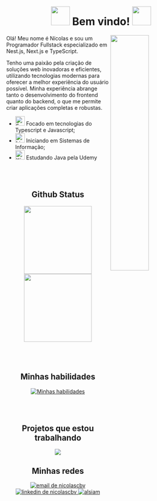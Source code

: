 <div align="center">

# <img src="https://user-images.githubusercontent.com/74038190/213844263-a8897a51-32f4-4b3b-b5c2-e1528b89f6f3.png" width="50px" /> Bem vindo! <img src="https://user-images.githubusercontent.com/74038190/213844263-a8897a51-32f4-4b3b-b5c2-e1528b89f6f3.png" width="50px" />

</div>

<p>
   <img align="right" width="45%" height="40%" src="https://github.com/NicolasCBV/NicolasCBV/assets/92616145/5b18f429-8eba-4e6f-83fe-0b20b96f4e6e"/>
  
  Olá! Meu nome é Nícolas e sou um Programador Fullstack especializado em Nest.js, Next.js e TypeScript.

  Tenho uma paixão pela criação de soluções web inovadoras e eficientes, utilizando tecnologias modernas para oferecer a melhor experiência do usuário possível. Minha experiência abrange tanto o desenvolvimento do frontend quanto do backend, o que me permite criar aplicações completas e robustas.

  - <img src="https://raw.githubusercontent.com/Tarikul-Islam-Anik/Animated-Fluent-Emojis/master/Emojis/Smilies/Beaming%20Face%20with%20Smiling%20Eyes.png" alt="Emoji de sorrijo animado" width="25" height="25" /> Focado em tecnologias do Typescript e Javascript;
  - <img src="https://raw.githubusercontent.com/Tarikul-Islam-Anik/Animated-Fluent-Emojis/master/Emojis/Objects/Open%20Book.png" alt="Livro aberto" width="25" height="25" /> Iniciando em Sistemas de Informação;
  - <img src="https://user-images.githubusercontent.com/74038190/216120974-24a76b31-7f39-41f1-a38f-b3c1377cc612.png" alt="Xícara" width="25px" height="25px" /> Estudando Java pela Udemy
</p>

<div align="center">

<br>
<br>

<h2> Github Status </h2>
<img height="180em" src="https://github-readme-stats.vercel.app/api/top-langs/?username=NicolasCBV&layout=compact&theme=merko&locale=pt-br&border_color=99C24D"/>
<img height="180em" src="https://github-readme-stats.vercel.app/api?username=nicolascbv&hide=contribs,pr&show_icons=true&theme=merko&locale=pt-br&count_private=true&rank_icon=github&border_color=99C24D"/>

</div>

<br>
<br>
<br>

<div align="center">
<h2>Minhas habilidades</h2>

[![Minhas habilidades](https://skillicons.dev/icons?i=js,html,css,docker,typescript,react,next,nodejs,mysql,nestjs,arduino,express,firebase&perline=7)](https://skillicons.dev)

</div>

<br>
<br>

<div align="center">
   <h2>Projetos que estou trabalhando</h2>

   <a href="https://github.com/AppMorada/MoradaApp.Api" target="_blank">
      <img src="https://github-readme-stats.vercel.app/api/pin/?username=AppMorada&repo=MoradaApp.Api&border_color=99C24D&bg_color=0D1117&title_color=C9D1D9&text_color=8B949E&icon_color=99C24D"/>
   </a>
</div>

<div align="center">
  <h2>Minhas redes</h2>

  <a href="mailto:nicolascbv700@gmail.com?subject=Ol%C3%A1%20N%C3%ADcolas!&body=Podemos%20conversar%3F" target="_blank">
    <img src="https://img.shields.io/badge/Google%20email-grey?logo=gmail&style=for-the-badge" alt="email de nicolascbv" />
  </a>

  <a href="https://www.linkedin.com/in/n%C3%ADcolas-cleiton-707688227/" target="_blank">
    <img src="https://img.shields.io/badge/LinkedIn-0077B5?style=for-the-badge&logo=linkedin&logoColor=white" alt="linkedin de nicolascbv"/>
  </a>

  <a href="https://portfolio-or1x.vercel.app/" target="blank">
    <img src="https://img.shields.io/badge/Website-DC143C?style=for-the-badge&logo=medium&logoColor=white" alt="alsiam" />
  </a>
</div>
